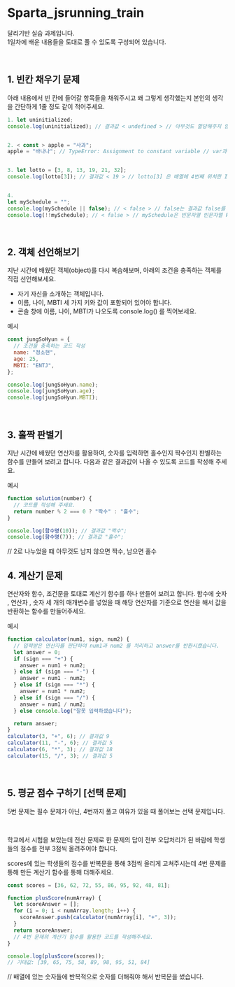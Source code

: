 # Sparta_jsrunning_train

달리기반 실습 과제입니다.  
1일차에 배운 내용들을 토대로 풀 수 있도록 구성되어 있습니다.

&nbsp;

## 1. 빈칸 채우기 문제

아래 내용에서 빈 칸에 들어갈 항목들을 채워주시고 왜 그렇게 생각했는지
본인의 생각을 간단하게 1줄 정도 같이 적어주세요.

```javascript
1. let uninitialized;
console.log(uninitialized); // 결과값 < undefined > // 아무것도 할당해주지 않았기 떄문에 undefined가 뜹니다.


2. < const > apple = "사과";
apple = "바나나"; // TypeError: Assignment to constant variable // var과 let은 재할당이 가능하지만 const는 재할당이 불가합니다.


3. let lotto = [3, 8, 13, 19, 21, 32];
console.log(lotto[3]); // 결과값 < 19 > // lotto[3] 은 배열에 4번째 위치한 Index의 값을 말합니다.


4.
let mySchedule = "";
console.log(mySchedule || false); // < false > // false는 결과값 false를 반환
console.log(!!mySchedule); // < false > // mySchedule은 빈문자열 빈문자열 False / !는 결과값의 반대를 뜻하는데 !가 2번이라 false

```

&nbsp;

## 2. 객체 선언해보기

지난 시간에 배웠던 객체(object)를 다시 복습해보며, 아래의 조건을 충족하는 객체를 직접 선언해보세요.

- 자기 자신을 소개하는 객체입니다.
- 이름, 나이, MBTI 세 가지 키와 값이 포함되어 있어야 합니다.
- 콘솔 창에 이름, 나이, MBTI가 나오도록 console.log() 를 찍어보세요.

예시

```javascript
const jungSoHyun = {
  // 조건을 충족하는 코드 작성
  name: "정소현",
  age: 25,
  MBTI: "ENTJ",
};

console.log(jungSoHyun.name);
console.log(jungSoHyun.age);
console.log(jungSoHyun.MBTI);
```

&nbsp;

## 3. 홀짝 판별기

지난 시간에 배웠던 연산자를 활용하여, 숫자를 입력하면 홀수인지 짝수인지 판별하는 함수를 만들어 보려고 합니다. 다음과 같은 결과값이 나올 수 있도록 코드를 작성해 주세요.

예시

```javascript
function solution(number) {
  // 코드를 작성해 주세요.
  return number % 2 === 0 ? "짝수" : "홀수";
}

console.log(함수명(10)); // 결과값 "짝수";
console.log(함수명(7)); // 결과값 "홀수";
```

// 2로 나누었을 떄 아무것도 남지 않으면 짝수, 남으면 홀수
&nbsp;

## 4. 계산기 문제

연산자와 함수, 조건문을 토대로 계산기 함수를 하나 만들어 보려고 합니다.
함수에 숫자 , 연산자 , 숫자 세 개의 매개변수를 넣었을 때 해당 연산자를 기준으로 연산을 해서 값을 반환하는 함수를 만들어주세요.

예시

```javascript
function calculator(num1, sign, num2) {
  // 입력받은 연산자를 판단하여 num1과 num2 를 처리하고 answer를 반환시켰습니다.
  let answer = 0;
  if (sign === "+") {
    answer = num1 + num2;
  } else if (sign === "-") {
    answer = num1 - num2;
  } else if (sign === "*") {
    answer = num1 * num2;
  } else if (sign === "/") {
    answer = num1 / num2;
  } else console.log("잘못 입력하셨습니다");

  return answer;
}
calculator(3, "+", 6); // 결과값 9
calculator(11, "-", 6); // 결과값 5
calculator(6, "*", 3); // 결과값 18
calculator(15, "/", 3); // 결과값 5
```

&nbsp;

## 5. 평균 점수 구하기 [선택 문제]

5번 문제는 필수 문제가 아닌, 4번까지 풀고 여유가 있을 때 풀어보는 선택 문제입니다.

&nbsp;

학교에서 시험을 보았는데 전산 문제로 한 문제의 답이 전부 오답처리가 된 바람에 학생들의 점수를 전부 3점씩 올려주어야 합니다.

scores에 있는 학생들의 점수를 반복문을 통해 3점씩 올리게 고쳐주시는데 4번 문제를 통해 만든 계산기 함수를 통해 더해주세요.

```javascript
const scores = [36, 62, 72, 55, 86, 95, 92, 48, 81];

function plusScore(numArray) {
  let scoreAnswer = [];
  for (i = 0; i < numArray.length; i++) {
    scoreAnswer.push(calculator(numArray[i], "+", 3));
  }
  return scoreAnswer;
  // 4번 문제의 계산기 함수를 활용한 코드를 작성해주세요.
}

console.log(plusScore(scores));
// 기대값: [39, 65, 75, 58, 89, 98, 95, 51, 84]
```

// 배열에 있는 숫자들에 반복적으로 숫자를 더해줘야 해서 반복문을 썼습니다.
